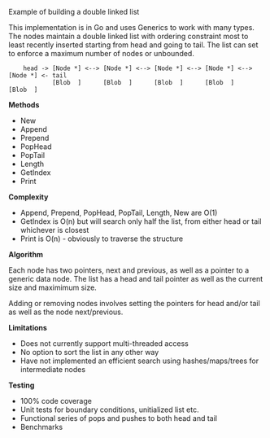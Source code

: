 Example of building a double linked list

This implementation is in Go and uses Generics to work with many types.  The nodes maintain a double linked list with ordering constraint most to least recently inserted starting from head and going to tail. The list can set to enforce a maximum number of nodes or unbounded.

``` 
    head -> [Node *] <--> [Node *] <--> [Node *] <--> [Node *] <--> [Node *] <- tail
            [Blob  ]      [Blob  ]      [Blob  ]      [Blob  ]      [Blob  ]
```

**Methods**
* New
* Append
* Prepend
* PopHead
* PopTail
* Length
* GetIndex
* Print

**Complexity**
* Append, Prepend, PopHead, PopTail, Length, New are O(1)
* GetIndex is O(n) but will search only half the list, from either head or tail whichever is closest
* Print is O(n) - obviously to traverse the structure

**Algorithm**

Each node has two pointers, next and previous, as well as a pointer to a generic data node.  The list has a head and tail pointer as well as the current size and maximimum size.

Adding or removing nodes involves setting the pointers for head and/or tail as well as the node next/previous.

**Limitations**
* Does not currently support multi-threaded access
* No option to sort the list in any other way
* Have not implemented an efficient search using hashes/maps/trees for intermediate nodes

**Testing**
* 100% code coverage
* Unit tests for boundary conditions, unitialized list etc.
* Functional series of pops and pushes to both head and tail
* Benchmarks